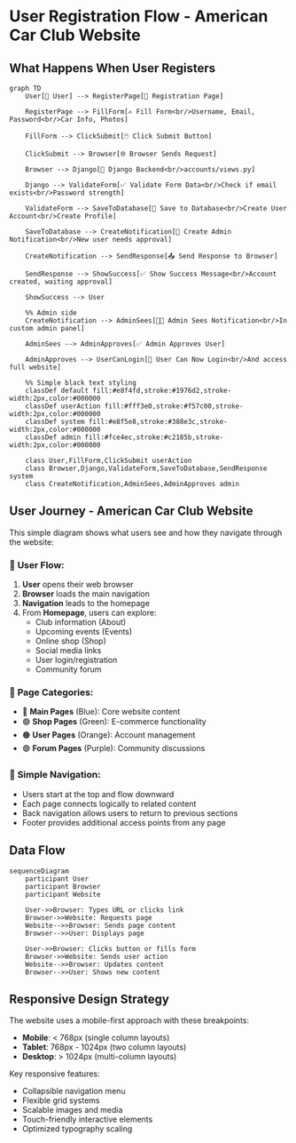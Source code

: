 # User Registration Flow - American Car Club Website

## What Happens When User Registers

```mermaid
graph TD
    User[👤 User] --> RegisterPage[📝 Registration Page]

    RegisterPage --> FillForm[✍️ Fill Form<br/>Username, Email, Password<br/>Car Info, Photos]

    FillForm --> ClickSubmit[🖱️ Click Submit Button]

    ClickSubmit --> Browser[🌐 Browser Sends Request]

    Browser --> Django[🐍 Django Backend<br/>accounts/views.py]

    Django --> ValidateForm[✅ Validate Form Data<br/>Check if email exists<br/>Password strength]

    ValidateForm --> SaveToDatabase[💾 Save to Database<br/>Create User Account<br/>Create Profile]

    SaveToDatabase --> CreateNotification[🔔 Create Admin Notification<br/>New user needs approval]

    CreateNotification --> SendResponse[📤 Send Response to Browser]

    SendResponse --> ShowSuccess[✅ Show Success Message<br/>Account created, waiting approval]

    ShowSuccess --> User

    %% Admin side
    CreateNotification --> AdminSees[👨‍💼 Admin Sees Notification<br/>In custom admin panel]

    AdminSees --> AdminApproves[✅ Admin Approves User]

    AdminApproves --> UserCanLogin[🎉 User Can Now Login<br/>And access full website]

    %% Simple black text styling
    classDef default fill:#e8f4fd,stroke:#1976d2,stroke-width:2px,color:#000000
    classDef userAction fill:#fff3e0,stroke:#f57c00,stroke-width:2px,color:#000000
    classDef system fill:#e8f5e8,stroke:#388e3c,stroke-width:2px,color:#000000
    classDef admin fill:#fce4ec,stroke:#c2185b,stroke-width:2px,color:#000000

    class User,FillForm,ClickSubmit userAction
    class Browser,Django,ValidateForm,SaveToDatabase,SendResponse system
    class CreateNotification,AdminSees,AdminApproves admin
```

## User Journey - American Car Club Website

This simple diagram shows what users see and how they navigate through the website:

### 🚀 **User Flow:**
1. **User** opens their web browser
2. **Browser** loads the main navigation
3. **Navigation** leads to the homepage
4. From **Homepage**, users can explore:
   - Club information (About)
   - Upcoming events (Events)
   - Online shop (Shop)
   - Social media links
   - User login/registration
   - Community forum

### 📱 **Page Categories:**
- 🔵 **Main Pages** (Blue): Core website content
- 🟢 **Shop Pages** (Green): E-commerce functionality
- 🟠 **User Pages** (Orange): Account management
- 🟣 **Forum Pages** (Purple): Community discussions

### 🎯 **Simple Navigation:**
- Users start at the top and flow downward
- Each page connects logically to related content
- Back navigation allows users to return to previous sections
- Footer provides additional access points from any page

## Data Flow

```mermaid
sequenceDiagram
    participant User
    participant Browser
    participant Website

    User->>Browser: Types URL or clicks link
    Browser->>Website: Requests page
    Website-->>Browser: Sends page content
    Browser-->>User: Displays page

    User->>Browser: Clicks button or fills form
    Browser->>Website: Sends user action
    Website-->>Browser: Updates content
    Browser-->>User: Shows new content
```

## Responsive Design Strategy

The website uses a mobile-first approach with these breakpoints:
- **Mobile**: < 768px (single column layouts)
- **Tablet**: 768px - 1024px (two column layouts)
- **Desktop**: > 1024px (multi-column layouts)

Key responsive features:
- Collapsible navigation menu
- Flexible grid systems
- Scalable images and media
- Touch-friendly interactive elements
- Optimized typography scaling
